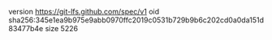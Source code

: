 version https://git-lfs.github.com/spec/v1
oid sha256:345e1ea9b975e9abb0970ffc2019c0531b729b9b6c202cd0a0da151d83477b4e
size 5226
